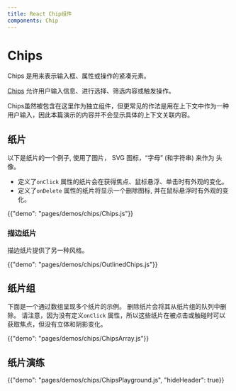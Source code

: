 ```yaml
---
title: React Chip组件
components: Chip
---
```

# Chips

<p class="description">Chips 是用来表示输入框、属性或操作的紧凑元素。</p>

[Chips](https://material.io/design/components/chips.html) 允许用户输入信息、进行选择、筛选内容或触发操作。

Chips虽然被包含在这里作为独立组件，但更常见的作法是用在上下文中作为一种用户输入，因此本篇演示的内容并不会显示具体的上下文关联内容。

## 纸片

以下是纸片的一个例子, 使用了图片， SVG 图标，“字母” (和字符串) 来作为 头像。

- 定义了`onClick` 属性的纸片会在获得焦点、鼠标悬浮、单击时有外观的变化。
- 定义了`onDelete` 属性的纸片将显示一个删除图标, 并在鼠标悬浮时有外观的变化。

{{"demo": "pages/demos/chips/Chips.js"}}

### 描边纸片

描边纸片提供了另一种风格。

{{"demo": "pages/demos/chips/OutlinedChips.js"}}

## 纸片组

下面是一个通过数组呈现多个纸片的示例。 删除纸片会将其从纸片组的队列中删除。 请注意，因为没有定义`onClick` 属性，所以这些纸片在被点击或触碰时可以获取焦点，但没有立体和阴影变化。

{{"demo": "pages/demos/chips/ChipsArray.js"}}

## 纸片演练

{{"demo": "pages/demos/chips/ChipsPlayground.js", "hideHeader": true}}